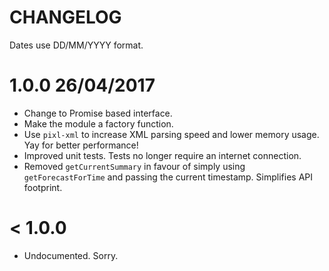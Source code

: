 # CHANGELOG

Dates use DD/MM/YYYY format.


# 1.0.0 26/04/2017
* Change to Promise based interface.
* Make the module a factory function.
* Use `pixl-xml` to increase XML parsing speed and lower memory usage. Yay for
better performance!
* Improved unit tests. Tests no longer require an internet connection.
* Removed `getCurrentSummary` in favour of simply using `getForecastForTime` and
passing the current timestamp. Simplifies API footprint.


# < 1.0.0
* Undocumented. Sorry.
